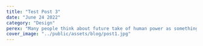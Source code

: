 ```yaml
---
title: "Test Post 3"
date: "June 24 2022"
category: "Design"
perex: "Many people think about future take of human power as something more than just a n option to be powerful. The reality is truly about anything similar to this scenatio. Too many problems."
cover_image: "../public/assets/blog/post1.jpg"
---
```

